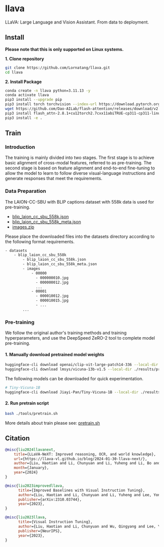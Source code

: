 # llava

LLaVA: Large Language and Vision Assistant. From data to deployment.

## Install

**Please note that this is only supported on Linux systems.**

**1. Clone repository**

```bash
git clone https://github.com/Lornatang/llava.git
cd llava
```

**2. Install Package**

```bash
conda create -n llava python=3.11.13 -y
conda activate llava
pip3 install --upgrade pip
pip3 install torch torchvision --index-url https://download.pytorch.org/whl/cu128
wget https://github.com/Dao-AILab/flash-attention/releases/download/v2.8.1/flash_attn-2.8.1+cu12torch2.7cxx11abiTRUE-cp311-cp311-linux_x86_64.whl
pip3 install flash_attn-2.8.1+cu12torch2.7cxx11abiTRUE-cp311-cp311-linux_x86_64.whl
pip3 install -e .
```

## Train

### Introduction

The training is mainly divided into two stages. The first stage is to achieve basic alignment of cross-modal features, referred to as pre-training.
The second stage is based on feature alignment and end-to-end fine-tuning to allow the model to learn to follow diverse visual-language instructions
and generate responses that meet the requirements.

### Data Preparation

The LAION-CC-SBU with BLIP captions dataset with 558k data is used for pre-training.
- [blip_laion_cc_sbu_558k.json](https://huggingface.co/datasets/liuhaotian/LLaVA-Pretrain/blob/main/blip_laion_cc_sbu_558k.json)
- [blip_laion_cc_sbu_558k_meta.json](https://huggingface.co/datasets/liuhaotian/LLaVA-Pretrain/blob/main/blip_laion_cc_sbu_558k_meta.json)
- [images.zip](https://huggingface.co/datasets/liuhaotian/LLaVA-Pretrain/blob/main/images.zip)

Please place the downloaded files into the datasets directory according to the following format requirements.

```txt
- datasets
    - blip_laion_cc_sbu_558k
        - blip_laion_cc_sbu_558k.json
        - blip_laion_cc_sbu_558k_meta.json
        - images
            - 00000
              - 000000010.jpg
              - 000000012.jpg
              ...
            - 00001
              - 000010012.jpg
              - 000010015.jpg
              - ...
        ...
```

### Pre-training

We follow the original author's training methods and training hyperparameters, and use the DeepSpeed ZeRO-2 tool to complete model pre-training.

#### 1. Manually download pretrained model weights

```bash
huggingface-cli download openai/clip-vit-large-patch14-336 --local-dir ./results/pretrained_models/openai/clip-vit-large-patch14-336
huggingface-cli download lmsys/vicuna-13b-v1.5 --local-dir ./results/pretrained_models/lmsys/vicuna-13b-v1.5
```

The following models can be downloaded for quick experimentation.

```bash
# Tiny-Vicuna-1B
huggingface-cli download Jiayi-Pan/Tiny-Vicuna-1B --local-dir ./results/pretrained_models/Jiayi-Pan/Tiny-Vicuna-1B
```

#### 2. Run pretrain script

```bash
bash ./tools/pretrain.sh
```

More details about train please see: [pretrain.sh](./tools/pretrain.sh)

## Citation

```bibtex
@misc{liu2024llavanext,
    title={LLaVA-NeXT: Improved reasoning, OCR, and world knowledge},
    url={https://llava-vl.github.io/blog/2024-01-30-llava-next/},
    author={Liu, Haotian and Li, Chunyuan and Li, Yuheng and Li, Bo and Zhang, Yuanhan and Shen, Sheng and Lee, Yong Jae},
    month={January},
    year={2024}
}

@misc{liu2023improvedllava,
      title={Improved Baselines with Visual Instruction Tuning}, 
      author={Liu, Haotian and Li, Chunyuan and Li, Yuheng and Lee, Yong Jae},
      publisher={arXiv:2310.03744},
      year={2023},
}

@misc{liu2023llava,
      title={Visual Instruction Tuning}, 
      author={Liu, Haotian and Li, Chunyuan and Wu, Qingyang and Lee, Yong Jae},
      publisher={NeurIPS},
      year={2023},
}
```
